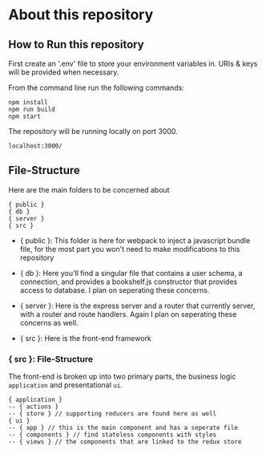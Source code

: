 # About this repository

## How to Run this repository

First create an '.env' file to store your environment variables in. URIs & keys will be provided
when necessary.

From the command line run the following commands:

```
npm install
npm run build
npm start
```
The repository will be running locally on port 3000.
```
localhost:3000/
```

## File-Structure
Here are the main folders to be concerned about

```
{ public } 
{ db }
{ server }
{ src }
```
* { public }: This folder is here for webpack to inject a javascript bundle file, for the most part
you won't need to make modifications to this repository

* { db }: Here you'll find a singular file that contains a user schema, a connection, and provides a bookshelf.js constructor that provides access to database. I plan on seperating these concerns.

* { server }: Here is the express server and a router that currently server, with a router and route handlers. Again I plan on seperating these concerns as well.

* { src }: Here is the front-end framework

### { src }: File-Structure
The front-end is broken up into two primary parts, the business logic `application` and presentational `ui`.
```
{ application }
-- { actions } 
-- { store } // supporting reducers are found here as well
{ ui }
-- { app } // this is the main component and has a seperate file
-- { components } // find stateless components with styles
-- { views } // the components that are linked to the redux store
```

